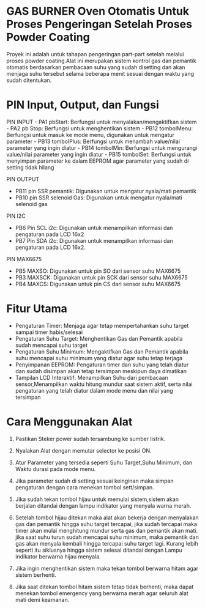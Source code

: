 <h1>GAS BURNER Oven Otomatis Untuk Proses Pengeringan Setelah Proses Powder Coating</h1>

Proyek ini adalah untuk tahapan pengeringan part-part setelah melalui proses powder coating.Alat ini merupakan sistem kontrol gas dan pemantik otomatis berdasarkan pembacaan suhu yang sudah disetting dan akan menjaga suhu tersebut selama beberapa menit sesuai dengan waktu yang sudah ditentukan.



<h1>PIN Input, Output, dan Fungsi</h1>
PIN INPUT
- PA1 pbStart: Berfungsi untuk menyalakan/mengaktifkan sistem
- PA2 pb Stop: Berfungsi untuk menghentikan sistem
- PB12 tombolMenu: Berfungsi untuk masuk ke mode menu, digunakan untuk mengatur parameter
- PB13 tombolPlus: Berfungsi untuk menambah value/nilai parameter yang ingin diatur
- PB14 tombolMin: Berfungsi untuk mengurangi value/nilai parameter yang ingin diatur
- PB15 tombolSet: Berfungsi untuk menyimpan parameter ke dalam EEPROM agar parameter yang sudah di setting tidak hilang

PIN OUTPUT
- PB11 pin SSR pemantik: Digunakan untuk mengatur nyala/mati pemantik
- PB10 pin SSR selenoid Gas: Digunakan untuk mengatur nyala/mati selenoid gas

PIN I2C
- PB6 Pin SCL i2c: Digunakan untuk menampilkan informasi dan pengaturan pada LCD 16x2
- PB7 Pin SDA i2c: Digunakan untuk menampilkan informasi dan pengaturan pada LCD 16x2.

PIN MAX6675
- PB5 MAXSO: Digunakan untuk pin SO dari sensor suhu MAX6675
- PB3 MAXSCK: Digunakan untuk pin SCK dari sensor suhu MAX6675
- PB4 MAXCS: Digunakan untuk pin CS dari sensor suhu MAX6675

<h1>Fitur Utama</h1>


- Pengaturan Timer: Menjaga agar tetap mempertahankan suhu target sampai timer habis/selesai
- Pengaturan Suhu Target: Menghentikan Gas dan Pemantik apabila sudah mencapai suhu target
- Pengaturan Suhu Minimum: Mengaktifkan Gas dan Pemantik apabila suhu mencapai suhu minimum yang diatur agar suhu tetap terjaga
- Penyimpanan EEPROM: Pengaturan timer dan suhu yang telah diatur dan sudah disimpan akan tetap tersimpan meskipun daya dimatikan
- Tampilan LCD Interaktif: Menampilkan Suhu dari pembacaan sensor,Menampilkan waktu hitung mundur saat sistem aktif, serta nilai 
  pengaturan yang telah diatur dalam mode menu dan nilai yang tersimpan

<h1>Cara Menggunakan Alat</h1>


1. Pastikan Steker power sudah tersambung ke sumber listrik.

2. Nyalakan Alat dengan memutar selector ke posisi ON.

3. Atur Parameter yang tersedia seperti Suhu Target,Suhu Minimum, dan Waktu durasi pada mode menu.

4. Jika parameter sudah di setting sesuai keinginan maka simpan pengaturan dengan cara menekan tombol sett/simpan.

5. Jika sudah tekan tombol hijau untuk memulai sistem,sistem akan berjalan ditandai dengan lampu indikator yang menyala warna merah.

6. Setelah tombol hijau ditekan maka alat akan bekerja dengan menyalakan gas dan pemantik hingga suhu target tercapai, jika sudah tercapai    maka timer akan mulai menghitung mundur serta gas dan pemantik akan mati. jika saat suhu turun sudah mencapai suhu minimum, maka           pemantik dan gas akan menyala kembali hingga tercapai suhu target lagi. Kurang lebih seperti itu siklusnya hingga sistem selesai           ditandai dengan Lampu indikator berwarna hijau menyala.

7. Jika ingin menghentikan sistem maka tekan tombol berwarna hitam agar sistem berhenti.

8. Jika saat ditekan tombol hitam sistem tetap tidak berhenti, maka dapat menekan tombol emergency yang berwarna merah agar seluruh alat      mati demi keamanan.
